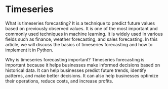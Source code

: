 # Timeseries

What is timeseries forecasting? It is a technique to predict future values based on previously observed values. It is one of the most important and commonly used techniques in machine learning. It is widely used in various fields such as finance, weather forecasting, and sales forecasting. In this article, we will discuss the basics of timeseries forecasting and how to implement it in Python.

Why is timeseries forecasting important? Timeseries forecasting is important because it helps businesses make informed decisions based on historical data. It can help businesses predict future trends, identify patterns, and make better decisions. It can also help businesses optimize their operations, reduce costs, and increase profits.

